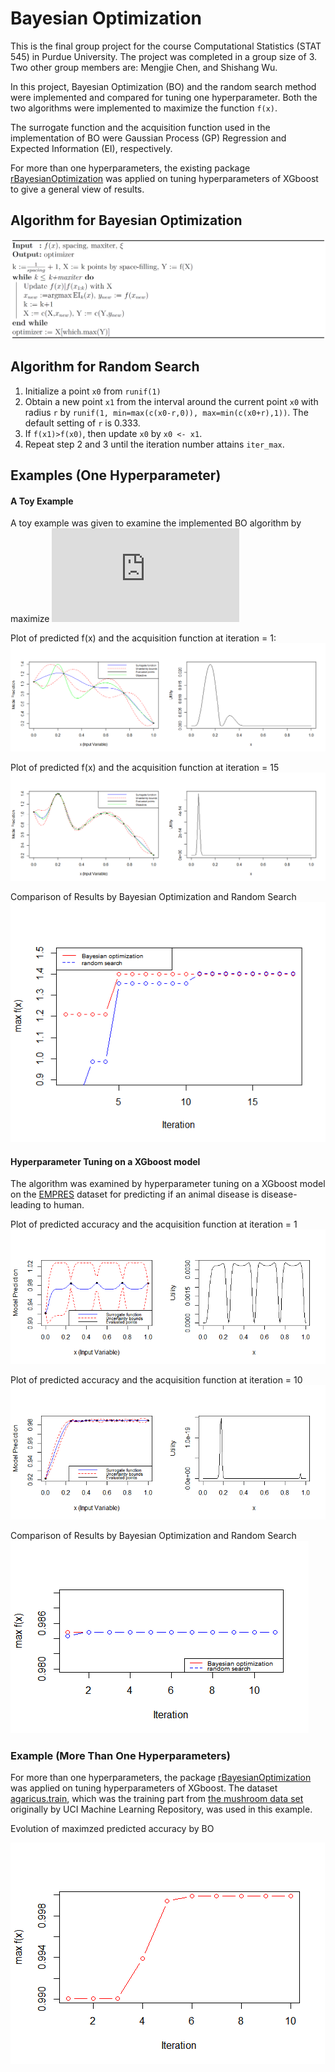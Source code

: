 # Bayesian Optimization

This is the final group project for the course Computational Statistics (STAT 545) in Purdue University. 
The project was completed in a group size of 3. Two other group members are: Mengjie Chen, and Shishang Wu.

In this project, Bayesian Optimization (BO) and the random search method were implemented and compared for tuning one hyperparameter.
Both the two algorithms were implemented to maximize the function `f(x)`.

The surrogate function and the acquisition function used in the implementation of BO were Gaussian Process (GP) Regression and Expected Information (EI), respectively.

For more than one hyperparameters, the existing package 
[rBayesianOptimization](https://cran.r-project.org/web/packages/rBayesianOptimization/index.html)
was applied on tuning hyperparameters of XGboost to give a general view of results.

## Algorithm for Bayesian Optimization
![Algorithm for Bayesian Optimization](https://github.com/tan263/Bayesian-Optimization/blob/master/BO_algorithm.png)


## Algorithm for Random Search
1. Initialize a point `x0` from `runif(1)`
2. Obtain a new point `x1` from the interval around the current point `x0` with radius `r` by `runif(1, min=max(c(x0-r,0)), max=min(c(x0+r),1))`. The default setting of `r` is 0.333.
3. If `f(x1)>f(x0)`, then update `x0` by `x0 <- x1`. 
3. Repeat step 2 and 3 until the iteration number attains `iter_max`.

## Examples (One Hyperparameter)

#### A Toy Example
A toy example was given to examine the implemented BO algorithm by maximize 
![equation](https://latex.codecogs.com/gif.latex?f%28x%29%3D%5Cexp%28-%2810x%20-%202%29%5E2%29%20&plus;%20%5Cexp%28-%5Cfrac%7B%2810x%20-%206%29%5E2%7D%7B10%7D%29%20&plus;%20%5Cfrac%7B1%7D%7B%2810x%29%5E2%20&plus;%201%7D)

Plot of predicted f(x) and the acquisition function at iteration = 1:
![Plot of predicted f(x) and the acquisition function at iteration = 1](https://github.com/tan263/Bayesian-Optimization/blob/master/toy_iter_1.png)

Plot of predicted f(x) and the acquisition function at iteration = 15
![Plot of predicted f(x) and the acquisition function at iteration = 15](https://github.com/tan263/Bayesian-Optimization/blob/master/toy_iter_15.png)

Comparison of Results by Bayesian Optimization and Random Search
![Evolution of max f(x) by BO and Random Search](https://github.com/tan263/Bayesian-Optimization/blob/master/toy_compare.png)

#### Hyperparameter Tuning on a XGboost model 

The algorithm was examined by hyperparameter tuning on a XGboost model on the 
[EMPRES](https://www.kaggle.com/tentotheminus9/empres-global-animal-disease-surveillance) 
dataset for predicting if an animal disease is disease-leading to human.

Plot of predicted accuracy and the acquisition function at iteration = 1
![Plot of predicted accuracy and the acquisition function at iteration = 1](https://github.com/tan263/Bayesian-Optimization/blob/master/1dim_iter_1.png)

Plot of predicted accuracy and the acquisition function at iteration = 10
![Plot of predicted accuracy and the acquisition function at iteration = 10](https://github.com/tan263/Bayesian-Optimization/blob/master/1dim_iter_10.png)

Comparison of Results by Bayesian Optimization and Random Search
![Evolution of maximzed predicted accuracy by BO and Random Search](https://github.com/tan263/Bayesian-Optimization/blob/master/1dim_compare.png)

### Example (More Than One Hyperparameters)
For more than one hyperparameters, the package 
[rBayesianOptimization](https://cran.r-project.org/web/packages/rBayesianOptimization/index.html) 
was applied on tuning hyperparameters of XGboost. The dataset 
[agaricus.train](https://www.rdocumentation.org/packages/xgboost/versions/0.90.0.2/topics/agaricus.train), 
which was the training part from [the mushroom data set](https://archive.ics.uci.edu/ml/datasets/mushroom) 
originally by UCI Machine Learning Repository, was used in this example.

Evolution of maximzed predicted accuracy by BO

![Evolution of maximzed predicted accuracy by BO](https://github.com/tan263/Bayesian-Optimization/blob/master/multi_evolution.png)
